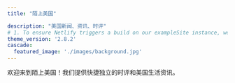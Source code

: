 ```yaml
---
title: "陌上美国"

description: "美国新闻、资讯、时评"
# 1. To ensure Netlify triggers a build on our exampleSite instance, we need to change a file in the exampleSite directory.
theme_version: '2.8.2'
cascade:
  featured_image: './images/background.jpg'
---
```

欢迎来到陌上美国！我们提供快捷独立的时评和美国生活资讯。
